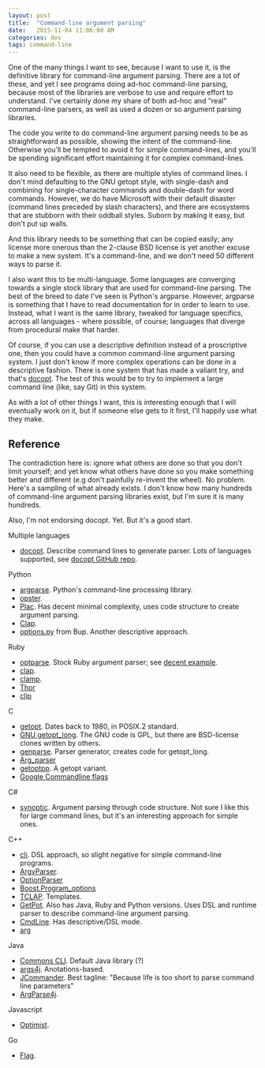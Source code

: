 ```yaml
---
layout: post
title:  "Command-line argument parsing"
date:   2015-11-04 11:06:00 AM
categories: dev
tags: command-line
---
```


One of the many things I want to see, because I want to use it, is the definitive
library for command-line argument parsing. There are a lot of these, and yet I
see programs doing ad-hoc command-line parsing, because most of the libraries
are verbose to use and require effort to understand. I've certainly done my share of
both ad-hoc and "real" command-line parsers, as well as used a dozen or so argument
parsing libraries.

The code you write to do command-line argument parsing needs to be as straightforward
as possible, showing the intent of the command-line. Otherwise you'll be tempted to
avoid it for simple command-lines, and you'll be spending significant effort
maintaining it for complex command-lines.

It also need to be flexible, as there are multiple styles of command lines. I don't
mind defaulting to the GNU getopt style, with single-dash and combining for single-character
commands and double-dash for word commands. However, we do have Microsoft with their
default disaster (command lines preceded by slash characters), and there are ecosystems
that are stubborn with their oddball styles. Suborn by making it easy, but don't put
up walls.

And this library needs to be something that can be copied easily; any license more
onerous than the 2-clause BSD license is yet another excuse to make a new system. It's
a command-line, and we don't need 50 different ways to parse it.

I also want this to be multi-language. Some languages are converging towards a single
stock library that are used for command-line parsing. The best of the breed to date I've
seen is Python's argparse. However, argparse is something that I have to read documentation
for in order to learn to use. Instead, what I want is the same library, tweaked for language
specifics, across all languages - where possible, of course; languages that diverge from
procedural make that harder.

Of course, if you can use a descriptive definition instead of a proscriptive one, then
you could have a common command-line argument parsing system. I just don't know if more
complex operations can be done in a descriptive fashion. There is one system that has
made a valiant try, and that's [docopt](http://docopt.org/). The test of this would be
to try to implement a large command line (like, say Git) in this system.

As with a lot of other things I want, this is interesting enough that I will eventually
work on it, but if someone else gets to it first, I'll happily use what they make.

## Reference

The contradiction here is: ignore what others are done so that you don't limit yourself;
and yet know what others have done so you make something better and different (e.g don't
painfully re-invent the wheel). No problem. Here's a sampling of what already exists. I don't
know how many hundreds of command-line argument parsing libraries exist, but I'm sure it
is many hundreds.

Also, I'm not endorsing docopt. Yet. But it's a good start.

Multiple languages

* [docopt](http://docopt.org/). Describe command lines to generate parser. Lots of languages supported, see [docopt GitHub repo](https://github.com/docopt).

Python

* [argparse](https://docs.python.org/3/library/argparse.html). Python's command-line processing library.
* [opster](https://github.com/piranha/opster).
* [Plac](http://plac.googlecode.com/hg/doc/plac.html). Has decent minimal complexity, uses code structure to create argument parsing.
* [Clap](https://pypi.python.org/pypi/Clap/0.7).
* [options.py](http://apenwarr.ca/log/?m=201111) from Bup. Another descriptive approach.

Ruby

* [optparse](http://ruby-doc.org/stdlib-2.2.3/libdoc/optparse/rdoc/index.html). Stock Ruby argument parser; see [decent example](https://gist.github.com/rtomayko/1190547).
* [clap](https://github.com/soveran/clap). 
* [clamp](https://github.com/mdub/clamp).
* [Thor](https://github.com/erikhuda/thor)
* [clip](http://clip.rubyforge.org/)

C

* [getopt](http://www.gnu.org/software/libc/manual/html_node/Getopt.html). Dates back to 1980, in POSIX.2 standard.
* [GNU getopt_long](http://www.gnu.org/software/libc/manual/html_node/Getopt.html). The GNU code is GPL, but there are BSD-license clones written by others.
* [genparse](http://manpages.ubuntu.com/manpages/hardy/man1/genparse.1.html). Parser generator, creates code for getopt_long.
* [Arg_parser](http://www.nongnu.org/arg-parser/arg_parser.html)
* [getoptpp](https://code.google.com/p/getoptpp/). A getopt variant.
* [Google Commandline flags](https://google-gflags.googlecode.com/svn/trunk/doc/gflags.html)

C#

* [synoptic](https://github.com/bitdiff/synoptic). Argument parsing through code structure. Not sure I like this for large command lines, but it's an interesting approach for simple ones.

C++

* [cli](http://codesynthesis.com/projects/cli/). DSL approach, so slight negative for simple command-line programs.
* [ArgvParser](http://mih.voxindeserto.de/argvparser.html).
* [OptionParser](http://optionparser.sourceforge.net/)
* [Boost.Program_options](http://www.boost.org/doc/libs/1_59_0/doc/html/program_options.html)
* [TCLAP](http://tclap.sourceforge.net/). Templates.
* [GetPot](http://getpot.sourceforge.net/). Also has Java, Ruby and Python versions. Uses DSL and runtime parser to describe command-line argument parsing.
* [CmdLine](http://www.bradapp.com/ftp/src/libs/C++/CmdLine.html). Has descriptive/DSL mode.
* [arg](http://ccdw.org/~cjj/prog/arg/arg_manual.xhtml)

Java

* [Commons CLI](http://commons.apache.org/proper/commons-cli/). Default Java library (?)
* [args4j](http://args4j.kohsuke.org/). Anotations-based.
* [JCommander](http://jcommander.org/). Best tagline: "Because life is too short to parse command line parameters"
* [ArgParse4j](http://argparse4j.sourceforge.net/).

Javascript

* [Optimist](https://github.com/substack/node-optimist).

Go

* [Flag](https://golang.org/pkg/flag/).
